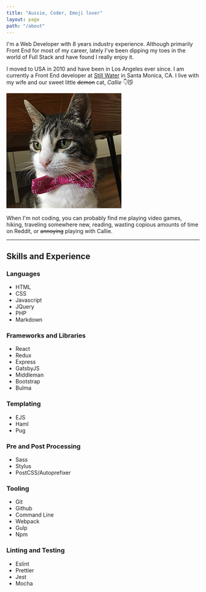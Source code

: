 ```yaml
---
title: "Aussie, Coder, Emoji lover"
layout: page
path: "/about"
---
```


I'm a Web Developer with 8 years industry experience. Although primarily Front End for most of my career, lately I've been dipping my toes in the world of Full Stack and have found I really enjoy it.

I moved to USA in 2010 and have been in Los Angeles ever since. I am currently a Front End developer at <a href="http://still-water.com" target="_blank">Still Water</a> in Santa Monica, CA. I live with my wife and our sweet little <strike>demon</strike> cat, *Callie* 👇😼

![Callie](./callie.jpg)

When I'm not coding, you can probably find me playing video games, hiking, traveling somewhere new, reading, wasting copious amounts of time on Reddit, or <strike>annoying</strike> playing with Callie.

<hr />

<div class="experience">
 <h2 class="page__title-secondary">Skills and Experience</h2>

  ### Languages

  <div class="item-single__tags skills">
    <ul class="item-single__tags-list">
      <li class="item-single__tags-list-item">
        <span class="item-single__tags-list-item-link skills__tag">
          HTML
        </span>
      </li>
      <li class="item-single__tags-list-item">
        <span class="item-single__tags-list-item-link skills__tag">
          CSS
        </span>
      </li>
      <li class="item-single__tags-list-item">
        <span class="item-single__tags-list-item-link skills__tag">
          Javascript
        </span>
      </li>
      <li class="item-single__tags-list-item">
        <span class="item-single__tags-list-item-link skills__tag">
          JQuery
        </span>
      </li>
      <li class="item-single__tags-list-item">
        <span class="item-single__tags-list-item-link skills__tag">
          PHP
        </span>
      </li>
      <li class="item-single__tags-list-item">
        <span class="item-single__tags-list-item-link skills__tag">
          Markdown
        </span>
      </li>
    </ul>
  </div>

  ### Frameworks and Libraries

  <div class="item-single__tags skills">
    <ul class="item-single__tags-list">
      <li class="item-single__tags-list-item">
        <span class="item-single__tags-list-item-link skills__tag">
          React
        </span>
      </li>
      <li class="item-single__tags-list-item">
        <span class="item-single__tags-list-item-link skills__tag">
          Redux
        </span>
      </li>
      <li class="item-single__tags-list-item">
        <span class="item-single__tags-list-item-link skills__tag">
          Express
        </span>
      </li>
      <li class="item-single__tags-list-item">
        <span class="item-single__tags-list-item-link skills__tag">
          GatsbyJS
        </span>
      </li>
      <li class="item-single__tags-list-item">
        <span class="item-single__tags-list-item-link skills__tag">
          Middleman
        </span>
      </li>
      <li class="item-single__tags-list-item">
        <span class="item-single__tags-list-item-link skills__tag">
          Bootstrap
        </span>
      </li>
      <li class="item-single__tags-list-item">
        <span class="item-single__tags-list-item-link skills__tag">
          Bulma
        </span>
      </li>
    </ul>
  </div>

  ### Templating

  <div class="item-single__tags skills">
    <ul class="item-single__tags-list">
      <li class="item-single__tags-list-item">
        <span class="item-single__tags-list-item-link skills__tag">
          EJS
        </span>
      </li>
      <li class="item-single__tags-list-item">
        <span class="item-single__tags-list-item-link skills__tag">
          Haml
        </span>
      </li>
      <li class="item-single__tags-list-item">
        <span class="item-single__tags-list-item-link skills__tag">
          Pug
        </span>
      </li>
    </ul>
  </div>

  ### Pre and Post Processing

  <div class="item-single__tags skills">
    <ul class="item-single__tags-list">
      <li class="item-single__tags-list-item">
        <span class="item-single__tags-list-item-link skills__tag">
          Sass
        </span>
      </li>
      <li class="item-single__tags-list-item">
        <span class="item-single__tags-list-item-link skills__tag">
          Stylus
        </span>
      </li>
      <li class="item-single__tags-list-item">
        <span class="item-single__tags-list-item-link skills__tag">
          PostCSS/Autoprefixer
        </span>
      </li>
    </ul>
  </div>

  ### Tooling

  <div class="item-single__tags skills">
    <ul class="item-single__tags-list">
      <li class="item-single__tags-list-item">
        <span class="item-single__tags-list-item-link skills__tag">
          Git
        </span>
      </li>
      <li class="item-single__tags-list-item">
        <span class="item-single__tags-list-item-link skills__tag">
          Github
        </span>
      </li>
      <li class="item-single__tags-list-item">
        <span class="item-single__tags-list-item-link skills__tag">
          Command Line
        </span>
      </li>
      <li class="item-single__tags-list-item">
        <span class="item-single__tags-list-item-link skills__tag">
          Webpack
        </span>
      </li>
      <li class="item-single__tags-list-item">
        <span class="item-single__tags-list-item-link skills__tag">
          Gulp
        </span>
      </li>
      <li class="item-single__tags-list-item">
        <span class="item-single__tags-list-item-link skills__tag">
          Npm
        </span>
      </li>
    </ul>
  </div>

  ### Linting and Testing

  <div class="item-single__tags skills">
    <ul class="item-single__tags-list">
      <li class="item-single__tags-list-item">
        <span class="item-single__tags-list-item-link skills__tag">
          Eslint
        </span>
      </li>
      <li class="item-single__tags-list-item">
        <span class="item-single__tags-list-item-link skills__tag">
          Prettier
        </span>
      </li>
      <li class="item-single__tags-list-item">
        <span class="item-single__tags-list-item-link skills__tag">
          Jest
        </span>
      </li>
      <li class="item-single__tags-list-item">
        <span class="item-single__tags-list-item-link skills__tag">
          Mocha
        </span>
      </li>
    </ul>
  </div>
</div>